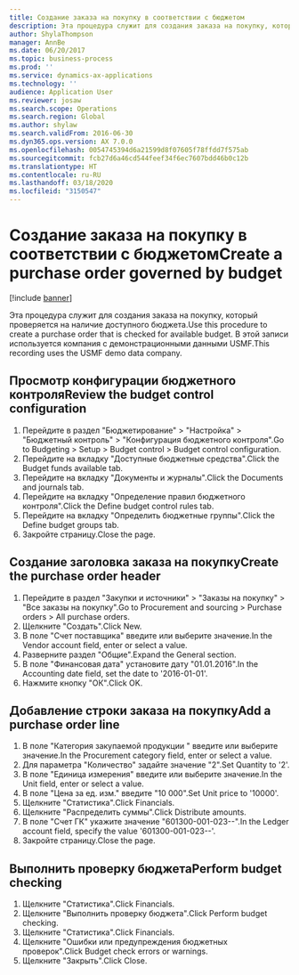 ```yaml
---
title: Создание заказа на покупку в соответствии с бюджетом
description: Эта процедура служит для создания заказа на покупку, который проверяется на наличие доступного бюджета.
author: ShylaThompson
manager: AnnBe
ms.date: 06/20/2017
ms.topic: business-process
ms.prod: ''
ms.service: dynamics-ax-applications
ms.technology: ''
audience: Application User
ms.reviewer: josaw
ms.search.scope: Operations
ms.search.region: Global
ms.author: shylaw
ms.search.validFrom: 2016-06-30
ms.dyn365.ops.version: AX 7.0.0
ms.openlocfilehash: 0054745394d6a21599d8f07605f78ffdd7f575ab
ms.sourcegitcommit: fcb27d6a46cd544feef34f6ec7607bdd46b0c12b
ms.translationtype: HT
ms.contentlocale: ru-RU
ms.lasthandoff: 03/18/2020
ms.locfileid: "3150547"
---
```

# <a name="create-a-purchase-order-governed-by-budget"></a><span data-ttu-id="a66e1-103">Создание заказа на покупку в соответствии с бюджетом</span><span class="sxs-lookup"><span data-stu-id="a66e1-103">Create a purchase order governed by budget</span></span>

[!include [banner](../../includes/banner.md)]

<span data-ttu-id="a66e1-104">Эта процедура служит для создания заказа на покупку, который проверяется на наличие доступного бюджета.</span><span class="sxs-lookup"><span data-stu-id="a66e1-104">Use this procedure to create a purchase order that is checked for available budget.</span></span> <span data-ttu-id="a66e1-105">В этой записи используется компания с демонстрационными данными USMF.</span><span class="sxs-lookup"><span data-stu-id="a66e1-105">This recording uses the USMF demo data company.</span></span>


## <a name="review-the-budget-control-configuration"></a><span data-ttu-id="a66e1-106">Просмотр конфигурации бюджетного контроля</span><span class="sxs-lookup"><span data-stu-id="a66e1-106">Review the budget control configuration</span></span>
1. <span data-ttu-id="a66e1-107">Перейдите в раздел "Бюджетирование" > "Настройка" > "Бюджетный контроль" > "Конфигурация бюджетного контроля".</span><span class="sxs-lookup"><span data-stu-id="a66e1-107">Go to Budgeting > Setup > Budget control > Budget control configuration.</span></span>
2. <span data-ttu-id="a66e1-108">Перейдите на вкладку "Доступные бюджетные средства".</span><span class="sxs-lookup"><span data-stu-id="a66e1-108">Click the Budget funds available tab.</span></span>
3. <span data-ttu-id="a66e1-109">Перейдите на вкладку "Документы и журналы".</span><span class="sxs-lookup"><span data-stu-id="a66e1-109">Click the Documents and journals tab.</span></span>
4. <span data-ttu-id="a66e1-110">Перейдите на вкладку "Определение правил бюджетного контроля".</span><span class="sxs-lookup"><span data-stu-id="a66e1-110">Click the Define budget control rules tab.</span></span>
5. <span data-ttu-id="a66e1-111">Перейдите на вкладку "Определить бюджетные группы".</span><span class="sxs-lookup"><span data-stu-id="a66e1-111">Click the Define budget groups tab.</span></span>
6. <span data-ttu-id="a66e1-112">Закройте страницу.</span><span class="sxs-lookup"><span data-stu-id="a66e1-112">Close the page.</span></span>

## <a name="create-the-purchase-order-header"></a><span data-ttu-id="a66e1-113">Создание заголовка заказа на покупку</span><span class="sxs-lookup"><span data-stu-id="a66e1-113">Create the purchase order header</span></span>
1. <span data-ttu-id="a66e1-114">Перейдите в раздел "Закупки и источники" > "Заказы на покупку" > "Все заказы на покупку".</span><span class="sxs-lookup"><span data-stu-id="a66e1-114">Go to Procurement and sourcing > Purchase orders > All purchase orders.</span></span>
2. <span data-ttu-id="a66e1-115">Щелкните "Создать".</span><span class="sxs-lookup"><span data-stu-id="a66e1-115">Click New.</span></span>
3. <span data-ttu-id="a66e1-116">В поле "Счет поставщика" введите или выберите значение.</span><span class="sxs-lookup"><span data-stu-id="a66e1-116">In the Vendor account field, enter or select a value.</span></span>
4. <span data-ttu-id="a66e1-117">Разверните раздел "Общие".</span><span class="sxs-lookup"><span data-stu-id="a66e1-117">Expand the General section.</span></span>
5. <span data-ttu-id="a66e1-118">В поле "Финансовая дата" установите дату "01.01.2016".</span><span class="sxs-lookup"><span data-stu-id="a66e1-118">In the Accounting date field, set the date to '2016-01-01'.</span></span>
6. <span data-ttu-id="a66e1-119">Нажмите кнопку "OК".</span><span class="sxs-lookup"><span data-stu-id="a66e1-119">Click OK.</span></span>

## <a name="add-a-purchase-order-line"></a><span data-ttu-id="a66e1-120">Добавление строки заказа на покупку</span><span class="sxs-lookup"><span data-stu-id="a66e1-120">Add a purchase order line</span></span>
1. <span data-ttu-id="a66e1-121">В поле "Категория закупаемой продукции " введите или выберите значение.</span><span class="sxs-lookup"><span data-stu-id="a66e1-121">In the Procurement category field, enter or select a value.</span></span>
2. <span data-ttu-id="a66e1-122">Для параметра "Количество" задайте значение "2".</span><span class="sxs-lookup"><span data-stu-id="a66e1-122">Set Quantity to '2'.</span></span>
3. <span data-ttu-id="a66e1-123">В поле "Единица измерения" введите или выберите значение.</span><span class="sxs-lookup"><span data-stu-id="a66e1-123">In the Unit field, enter or select a value.</span></span>
4. <span data-ttu-id="a66e1-124">В поле "Цена за ед. изм." введите "10 000".</span><span class="sxs-lookup"><span data-stu-id="a66e1-124">Set Unit price to '10000'.</span></span>
5. <span data-ttu-id="a66e1-125">Щелкните "Статистика".</span><span class="sxs-lookup"><span data-stu-id="a66e1-125">Click Financials.</span></span>
6. <span data-ttu-id="a66e1-126">Щелкните "Распределить суммы".</span><span class="sxs-lookup"><span data-stu-id="a66e1-126">Click Distribute amounts.</span></span>
7. <span data-ttu-id="a66e1-127">В поле "Счет ГК" укажите значение "601300-001-023--".</span><span class="sxs-lookup"><span data-stu-id="a66e1-127">In the Ledger account field, specify the value '601300-001-023--'.</span></span>
8. <span data-ttu-id="a66e1-128">Закройте страницу.</span><span class="sxs-lookup"><span data-stu-id="a66e1-128">Close the page.</span></span>

## <a name="perform-budget-checking"></a><span data-ttu-id="a66e1-129">Выполнить проверку бюджета</span><span class="sxs-lookup"><span data-stu-id="a66e1-129">Perform budget checking</span></span>
1. <span data-ttu-id="a66e1-130">Щелкните "Статистика".</span><span class="sxs-lookup"><span data-stu-id="a66e1-130">Click Financials.</span></span>
2. <span data-ttu-id="a66e1-131">Щелкните "Выполнить проверку бюджета".</span><span class="sxs-lookup"><span data-stu-id="a66e1-131">Click Perform budget checking.</span></span>
3. <span data-ttu-id="a66e1-132">Щелкните "Статистика".</span><span class="sxs-lookup"><span data-stu-id="a66e1-132">Click Financials.</span></span>
4. <span data-ttu-id="a66e1-133">Щелкните "Ошибки или предупреждения бюджетных проверок".</span><span class="sxs-lookup"><span data-stu-id="a66e1-133">Click Budget check errors or warnings.</span></span>
5. <span data-ttu-id="a66e1-134">Щелкните "Закрыть".</span><span class="sxs-lookup"><span data-stu-id="a66e1-134">Click Close.</span></span>

